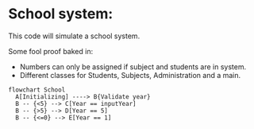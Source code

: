# School system:

This code will simulate a school system.

Some fool proof baked in:
* Numbers can only be assigned if subject and students are in system.
* Different classes for Students, Subjects, Administration and a main.

```mermaid
flowchart School
  A[Initializing] ----> B{Validate year}
  B -- {<5} --> C[Year == inputYear]
  B -- {>5} --> D[Year == 5]
  B -- {<=0} --> E[Year == 1]
```
